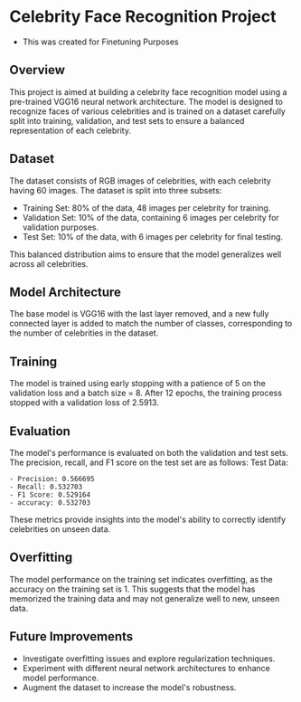 # Celebrity Face Recognition Project
- This was created for Finetuning Purposes
## Overview

This project is aimed at building a celebrity face recognition model using a pre-trained VGG16 neural network architecture. The model is designed to recognize faces of various celebrities and is trained on a dataset carefully split into training, validation, and test sets to ensure a balanced representation of each celebrity.

## Dataset

The dataset consists of RGB images of celebrities, with each celebrity having 60 images. The dataset is split into three subsets:

- Training Set: 80% of the data, 48 images per celebrity for training.
- Validation Set: 10% of the data, containing 6 images per celebrity for validation purposes.
- Test Set: 10% of the data, with 6 images per celebrity for final testing.

This balanced distribution aims to ensure that the model generalizes well across all celebrities.

## Model Architecture

The base model is VGG16 with the last layer removed, and a new fully connected layer is added to match the number of classes, corresponding to the number of celebrities in the dataset.

## Training

The model is trained using early stopping with a patience of 5 on the validation loss and a batch size = 8. After 12 epochs, the training process stopped with a validation loss of 2.5913.

## Evaluation

The model's performance is evaluated on both the validation and test sets. The precision, recall, and F1 score on the test set are as follows:
Test Data:
```
- Precision: 0.566695
- Recall: 0.532703
- F1 Score: 0.529164
- accuracy: 0.532703
```
These metrics provide insights into the model's ability to correctly identify celebrities on unseen data.

## Overfitting

The model performance on the training set indicates overfitting, as the accuracy on the training set is 1. This suggests that the model has memorized the training data and may not generalize well to new, unseen data.


## Future Improvements

- Investigate overfitting issues and explore regularization techniques.
- Experiment with different neural network architectures to enhance model performance.
- Augment the dataset to increase the model's robustness.

